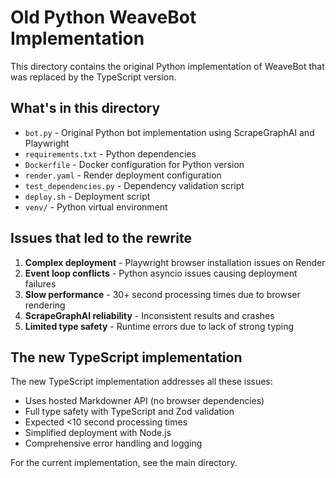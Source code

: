 # Old Python WeaveBot Implementation

This directory contains the original Python implementation of WeaveBot that was replaced by the TypeScript version.

## What's in this directory

- `bot.py` - Original Python bot implementation using ScrapeGraphAI and Playwright
- `requirements.txt` - Python dependencies
- `Dockerfile` - Docker configuration for Python version
- `render.yaml` - Render deployment configuration
- `test_dependencies.py` - Dependency validation script
- `deploy.sh` - Deployment script
- `venv/` - Python virtual environment

## Issues that led to the rewrite

1. **Complex deployment** - Playwright browser installation issues on Render
2. **Event loop conflicts** - Python asyncio issues causing deployment failures  
3. **Slow performance** - 30+ second processing times due to browser rendering
4. **ScrapeGraphAI reliability** - Inconsistent results and crashes
5. **Limited type safety** - Runtime errors due to lack of strong typing

## The new TypeScript implementation

The new TypeScript implementation addresses all these issues:
- Uses hosted Markdowner API (no browser dependencies)
- Full type safety with TypeScript and Zod validation
- Expected <10 second processing times
- Simplified deployment with Node.js
- Comprehensive error handling and logging

For the current implementation, see the main directory. 